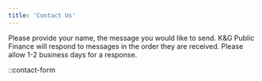 ```yaml
---
title: 'Contact Us'
---
```


Please provide your name, the message you would like to send.
K&G Public Finance will respond to messages in the order they are received.
Please allow 1-2 business days for a response.

::contact-form
